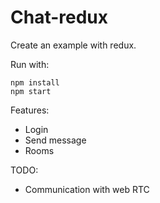 # Chat-redux

Create an example with redux.

Run with:
```
npm install
npm start
```

Features:
* Login
* Send message
* Rooms

TODO:
* Communication with web RTC
